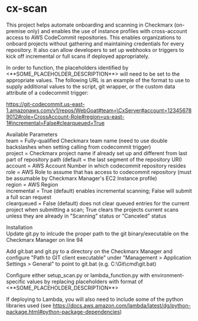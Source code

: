 # cx-scan
This project helps automate onboarding and scanning in Checkmarx (on-premise only) and enables the use of instance profiles with cross-account access to AWS CodeCommit repositories. This enables organizations to onboard projects without gathering and maintaining credentials for every repository. It also can allow developers to set up webhooks or triggers to kick off incremental or full scans if deployed appropriately.

In order to function, the placeholders identified by <\*\*SOME_PLACEHOLDER_DESCRIPTION\*\*> will need to be set to the appropriate values. The following URL is an example of the format to use to supply additional values to the script, git wrapper, or the custom data attribute of a codecommit trigger:

https://git-codecommit.us-east-1.amazonaws.com/v1/repos/WebGoat#team=\CxServer#account=123456789012#role=CrossAccount-Role#region=us-east-1#incremental=False#clearqueued=True

Available Parameters  
team = Fully-qualified Checkmarx team name (need to use double backslashes when setting calling from codecommit trigger)  
project = Checkmarx project name if already set up and different from last part of repository path (default = the last segment of the repository URI)  
account = AWS Account Number in which codecommit repository resides  
role = AWS Role to assume that has access to codecommit repository (must be assumable by Checkmarx Manager's EC2 Instance profile)  
region = AWS Region  
incremental = True (default) enables incremental scanning; False will submit a full scan request  
clearqueued = False (default) does not clear queued entries for the current project when submitting a scan;  True clears the projects current scans unless they are already in "Scanning" status or "Canceled" status  

Installation  
Update git.py to inlcude the proper path to the git binary/executable on the Checkmarx Manager on line 94  

Add git.bat and git.py to a directory on the Checkmarx Manager and configure "Path to GIT client executable" under "Management > Application Settings > General" to point to git.bat (e.g. C:\Git\cmd\git.bat)  

Configure either setup_scan.py or lambda_function.py with environment-specific values by replacing placeholders with format of <\*\*SOME_PLACEHOLDER_DESCRIPTION\*\*>  

If deploying to Lambda, you will also need to include some of the python libraries used (see https://docs.aws.amazon.com/lambda/latest/dg/python-package.html#python-package-dependencies)  
